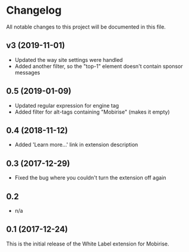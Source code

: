 # Changelog

All notable changes to this project will be documented in this file.

## v3 (2019-11-01)

- Updated the way site settings were handled
- Added another filter, so the "top-1" element doesn't contain sponsor messages

## 0.5 (2019-01-09)

- Updated regular expression for engine tag
- Added filter for alt-tags containing "Mobirise" (makes it empty)

## 0.4 (2018-11-12)

- Added 'Learn more...' link in extension description

## 0.3 (2017-12-29)

- Fixed the bug where you couldn't turn the extension off again

## 0.2

- n/a

## 0.1 (2017-12-24)

This is the initial release of the White Label extension for Mobirise.